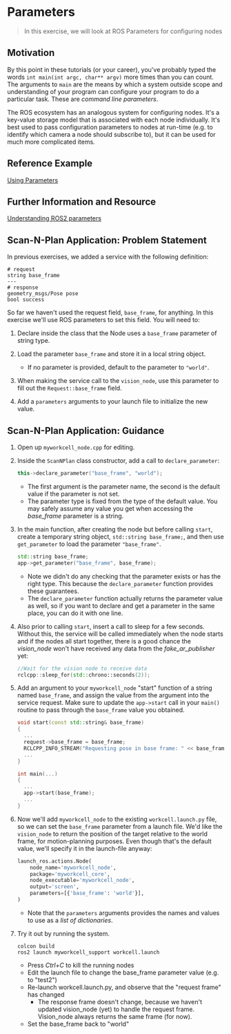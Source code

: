 # Parameters
>In this exercise, we will look at ROS Parameters for configuring nodes

## Motivation
By this point in these tutorials (or your career), you've probably typed the words `int main(int argc, char** argv)` more times than you can count. The arguments to `main` are the means by which a system outside scope and understanding of your program can configure your program to do a particular task. These are _command line parameters_.

The ROS ecosystem has an analogous system for configuring nodes. It's a key-value storage model that is associated with each node individually. It's best used to pass configuration parameters to nodes at run-time (e.g. to identify which camera a node should subscribe to), but it can be used for much more complicated items.

## Reference Example
[Using Parameters](https://index.ros.org/doc/ros2/Tutorials/Using-Parameters-In-A-Class-CPP)

## Further Information and Resource
[Understanding ROS2 parameters](https://index.ros.org/doc/ros2/Tutorials/Parameters/Understanding-ROS2-Parameters)

## Scan-N-Plan Application: Problem Statement
In previous exercises, we added a service with the following definition:
  ```
  # request
  string base_frame
  ---
  # response
  geometry_msgs/Pose pose
  bool success
  ```

So far we haven't used the request field, `base_frame`, for anything. In this exercise we'll use ROS parameters to set this field. You will need to:

1. Declare inside the class that the Node uses a `base_frame` parameter of string type.
1. Load the parameter `base_frame` and store it in a local string object.

   * If no parameter is provided, default to the parameter to `"world"`.

1. When making the service call to the `vision_node`, use this parameter to fill out the `Request::base_frame` field.
1. Add a `parameters` arguments to your launch file to initialize the new value.

## Scan-N-Plan Application: Guidance

1. Open up `myworkcell_node.cpp` for editing.

1. Inside the `ScanNPlan` class constructor, add a call to `declare_parameter`:

   ``` c++
   this->declare_parameter("base_frame", "world");
   ```

   * The first argument is the parameter name, the second is the default value if the parameter is not set.
   * The parameter type is fixed from the type of the default value. You may safely assume any value you get when accessing the _base_frame_ parameter is a string.

1. In the main function, after creating the node but before calling `start`, create a temporary string object, `std::string base_frame;`, and then use `get_parameter` to load the parameter `"base_frame"`.

   ``` c++
   std::string base_frame;
   app->get_parameter("base_frame", base_frame);
   ```

   * Note we didn't do any checking that the parameter exists or has the right type. This because the `declare_parameter` function provides these guarantees.
   * The `declare_parameter` function actually returns the parameter value as well, so if you want to declare and get a parameter in the same place, you can do it with one line.

1. Also prior to calling `start`, insert a call to sleep for a few seconds. Without this, the service will be called immediately when the node starts and if the nodes all start together, there is a good chance the _vision_node_ won't have received any data from the _fake_ar_publisher_ yet:

   ``` c++
   //Wait for the vision node to receive data
   rclcpp::sleep_for(std::chrono::seconds(2));
   ```

1. Add an argument to your `myworkcell_node` "start" function of a string named `base_frame`, and assign the value from the argument into the service request. Make sure to update the `app->start` call in your `main()` routine to pass through the `base_frame` value you obtained.

   ``` c++
   void start(const std::string& base_frame)
   {
     ...
     request->base_frame = base_frame;
     RCLCPP_INFO_STREAM("Requesting pose in base frame: " << base_frame);
     ...
   }

   int main(...)
   {
     ...
     app->start(base_frame);
     ...
   }
   ```

5. Now we'll add `myworkcell_node` to the existing `workcell.launch.py` file, so we can set the `base_frame` parameter from a launch file.  We'd like the `vision_node` to return the position of the target relative to the world frame, for motion-planning purposes.  Even though that's the default value, we'll specify it in the launch-file anyway:

   ``` py
   launch_ros.actions.Node(
       node_name='myworkcell_node',
       package='myworkcell_core',
       node_executable='myworkcell_node',
       output='screen',
       parameters=[{'base_frame': 'world'}],
   )
   ```

   * Note that the `parameters` arguments provides the names and values to use as a _list of dictionaries_.

6. Try it out by running the system.

   ```
   colcon build
   ros2 launch myworkcell_support workcell.launch
   ```

    * Press _Ctrl+C_ to kill the running nodes
    * Edit the launch file to change the base_frame parameter value (e.g. to "test2")
    * Re-launch workcell.launch.py, and observe that the "request frame" has changed
         - The response frame doesn't change, because we haven't updated vision_node (yet) to handle the request frame.  Vision_node always returns the same frame (for now).
    * Set the base_frame back to "world"

